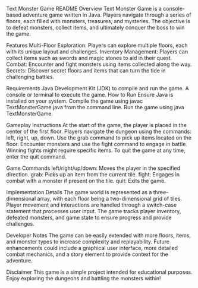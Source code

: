 Text Monster Game README
Overview
Text Monster Game is a console-based adventure game written in Java. Players navigate through a series of floors, each filled with monsters, treasures, and mysteries. The objective is to defeat monsters, collect items, and ultimately conquer the boss to win the game.

Features
Multi-Floor Exploration: Players can explore multiple floors, each with its unique layout and challenges.
Inventory Management: Players can collect items such as swords and magic stones to aid in their quest.
Combat: Encounter and fight monsters using items collected along the way.
Secrets: Discover secret floors and items that can turn the tide in challenging battles.


Requirements
Java Development Kit (JDK) to compile and run the game.
A console or terminal to execute the game.
How to Run
Ensure Java is installed on your system.
Compile the game using javac TextMonsterGame.java from the command line.
Run the game using java TextMonsterGame.


Gameplay Instructions
At the start of the game, the player is placed in the center of the first floor.
Players navigate the dungeon using the commands: left, right, up, down.
Use the grab command to pick up items located on the floor.
Encounter monsters and use the fight command to engage in battle. Winning fights might require specific items.
To quit the game at any time, enter the quit command.


Game Commands
left/right/up/down: Moves the player in the specified direction.
grab: Picks up an item from the current tile.
fight: Engages in combat with a monster if present on the tile.
quit: Exits the game.


Implementation Details
The game world is represented as a three-dimensional array, with each floor being a two-dimensional grid of tiles.
Player movement and interactions are handled through a switch-case statement that processes user input.
The game tracks player inventory, defeated monsters, and game state to ensure progress and provide challenges.


Developer Notes
The game can be easily extended with more floors, items, and monster types to increase complexity and replayability.
Future enhancements could include a graphical user interface, more detailed combat mechanics, and a story element to provide context for the adventure.


Disclaimer
This game is a simple project intended for educational purposes. Enjoy exploring the dungeons and battling the monsters within!
